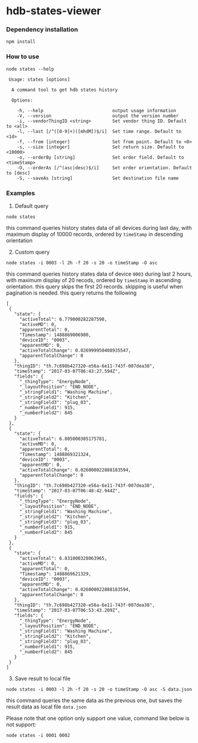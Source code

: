 # hdb-states-viewer
### Dependency installation
```
npm install
```
### How to use
```
node states --help
```
```
 Usage: states [options]

  A command tool to get hdb states history

  Options:

    -h, --help                          output usage information
    -V, --version                       output the version number
    -i, --vendorThingID <string>        Set vendor thing ID. Default to <all>
    -l, --last [/^([0-9]+)([mhdM])$/i]  Set time range. Default to <1d>
    -f, --from [integer]                Set from point. Default to <0>
    -s, --size [integer]                Set return size. Default to <10000>
    -o, --orderBy [string]              Set order field. Default to <timeStamp>
    -O, --orderAs [/^(asc|desc)$/i]     Set order orientation. Default to [desc]
    -S, --saveAs [string]               Set destination file name
```
### Examples
1. Default query
 ```
 node states
 ```
 this command queries history states data of all devices during last day, with maximum display of 10000 records, ordered by `timeStamp` in descending orientation

2. Custom query
 ```
 node states -i 0003 -l 2h -f 20 -s 20 -o timeStamp -O asc
 ```
 this command queries history states data of device `0003` during last 2 hours, with maximum display of 20 recods, ordered by `timeStamp` in ascending orientation. this query skips the first 20 records. skipping is useful when pagination is needed. this query returns the following
 ```
 [
  {
    "state": {
      "activeTotal": 6.779000282287598,
      "activeMD": 0,
      "apparentTotal": 0,
      "Timestamp": 1488869006900,
      "deviceID": "0003",
      "apparentMD": 0,
      "activeTotalChange": 0.026999950408935547,
      "apparentTotalChange": 0
    },
    "thingID": "th.7c698b427320-e56a-6e11-743f-007dea38",
    "timeStamp": "2017-03-07T06:43:27.594Z",
    "fields": {
      "_thingType": "EnergyNode",
      "_layoutPosition": "END_NODE",
      "_stringField1": "Washing Machine",
      "_stringField2": "Kitchen",
      "_stringField3": "plug_03",
      "_numberField1": 915,
      "_numberField2": 845
    }
  },
  {
    "state": {
      "activeTotal": 6.805000305175781,
      "activeMD": 0,
      "apparentTotal": 0,
      "Timestamp": 1488869321324,
      "deviceID": "0003",
      "apparentMD": 0,
      "activeTotalChange": 0.026000022888183594,
      "apparentTotalChange": 0
    },
    "thingID": "th.7c698b427320-e56a-6e11-743f-007dea38",
    "timeStamp": "2017-03-07T06:48:42.944Z",
    "fields": {
      "_thingType": "EnergyNode",
      "_layoutPosition": "END_NODE",
      "_stringField1": "Washing Machine",
      "_stringField2": "Kitchen",
      "_stringField3": "plug_03",
      "_numberField1": 915,
      "_numberField2": 845
    }
  },
  {
    "state": {
      "activeTotal": 6.831000328063965,
      "activeMD": 0,
      "apparentTotal": 0,
      "Timestamp": 1488869621329,
      "deviceID": "0003",
      "apparentMD": 0,
      "activeTotalChange": 0.026000022888183594,
      "apparentTotalChange": 0
    },
    "thingID": "th.7c698b427320-e56a-6e11-743f-007dea38",
    "timeStamp": "2017-03-07T06:53:43.209Z",
    "fields": {
      "_thingType": "EnergyNode",
      "_layoutPosition": "END_NODE",
      "_stringField1": "Washing Machine",
      "_stringField2": "Kitchen",
      "_stringField3": "plug_03",
      "_numberField1": 915,
      "_numberField2": 845
    }
  }
]
 ```
 
3. Save result to local file
 ```
 node states -i 0003 -l 2h -f 20 -s 20 -o timeStamp -O asc -S data.json
 ```
 this command queries the same data as the previous one, but saves the result data as local file `data.json`
 
Please note that one option only support one value, command like below is not support:
```
node states -i 0001 0002
```
